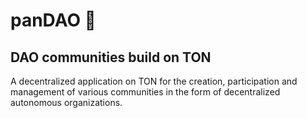 # panDAO 🐼

## DAO communities build on TON

A decentralized application on TON for the creation, participation and management of various communities in the form of decentralized autonomous organizations.
